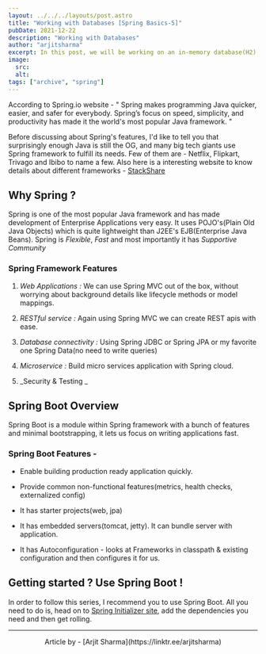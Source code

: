 ```yaml
---
layout: ../../../layouts/post.astro
title: "Working with Databases [Spring Basics-5]"
pubDate: 2021-12-22
description: "Working with Databases"
author: "arjitsharma"
excerpt: In this post, we will be working on an in-memory database(H2). Alternatively any other database can be used, with only few changes to application[dot]properties and pom[dot]xml file.
image:
  src:
  alt:
tags: ["archive", "spring"]
---
```


According to Spring.io website - 
" Spring makes programming Java quicker, easier, and safer for everybody. Spring’s focus on speed, simplicity, and productivity has made it the world's most popular Java framework. "

Before discussing about Spring's features, I'd like to tell you that surprisingly enough Java is still the OG, and many big tech giants use Spring framework to fulfill its needs. Few of them are - Netflix, Flipkart, Trivago and Ibibo to name a few.
Also here is a interesting website to know details about different frameworks - [StackShare](https://stackshare.io/spring-boot)


## Why Spring ? 
Spring is one of the most popular Java framework and has made development of Enterprise Applications very easy. It uses POJO's(Plain Old Java Objects) which is quite lightweight than J2EE's EJB(Enterprise Java Beans). 
Spring is _Flexible_, _Fast_ and most importantly it has _Supportive Community_

### Spring Framework Features 

1. _Web Applications :_ We can use Spring MVC out of the box, without worrying about background details like lifecycle methods or model mappings.

2. _RESTful service :_  Again using Spring MVC we can create REST apis with ease.

3. _Database connectivity :_ Using Spring JDBC or Spring JPA or my favorite one Spring Data(no need to write queries)

4. _Microservice :_ Build micro services application with Spring cloud.

5. _Security & Testing _ 


## Spring Boot Overview
Spring Boot is a module within Spring framework with a bunch of features and minimal bootstrapping, it lets us focus on writing applications fast.

### Spring Boot Features - 
 
- Enable building production ready application quickly.

- Provide common non-functional features(metrics, health checks, externalized config)

- It has starter projects(web, jpa)

- It has embedded servers(tomcat, jetty). It can bundle server with application.

- It has Autoconfiguration - looks at Frameworks in classpath & existing configuration and then configures it for us.

## Getting started ? Use Spring Boot !

In order to follow this series, I recommend you to use Spring Boot.
All you need to do is, head on to [Spring Initializer site](https://start.spring.io/), add the dependencies you need and then get rolling.

---

<center>Article by - [Arjit Sharma](https://linktr.ee/arjitsharma)<center>

